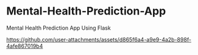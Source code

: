 # Mental-Health-Prediction-App
Mental Health Prediction App Using Flask


https://github.com/user-attachments/assets/d865f6a4-a9e9-4a2b-898f-4afe867019b4

